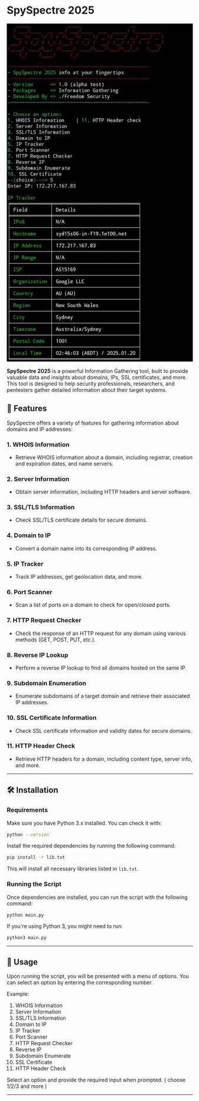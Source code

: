 
# SpySpectre 2025
![Favicon](screenshot.jpg)

**SpySpectre 2025** is a powerful Information Gathering tool, built to provide valuable data and insights about domains, IPs, SSL certificates, and more. This tool is designed to help security professionals, researchers, and pentesters gather detailed information about their target systems.

## 🚀 Features

SpySpectre offers a variety of features for gathering information about domains and IP addresses:

### 1. **WHOIS Information**
   - Retrieve WHOIS information about a domain, including registrar, creation and expiration dates, and name servers.

### 2. **Server Information**
   - Obtain server information, including HTTP headers and server software.

### 3. **SSL/TLS Information**
   - Check SSL/TLS certificate details for secure domains.

### 4. **Domain to IP**
   - Convert a domain name into its corresponding IP address.

### 5. **IP Tracker**
   - Track IP addresses, get geolocation data, and more.

### 6. **Port Scanner**
   - Scan a list of ports on a domain to check for open/closed ports.

### 7. **HTTP Request Checker**
   - Check the response of an HTTP request for any domain using various methods (GET, POST, PUT, etc.).

### 8. **Reverse IP Lookup**
   - Perform a reverse IP lookup to find all domains hosted on the same IP.

### 9. **Subdomain Enumeration**
   - Enumerate subdomains of a target domain and retrieve their associated IP addresses.

### 10. **SSL Certificate Information**
   - Check SSL certificate information and validity dates for secure domains.

### 11. **HTTP Header Check**
   - Retrieve HTTP headers for a domain, including content type, server info, and more.

---

## 🛠️ Installation

### Requirements

Make sure you have Python 3.x installed. You can check it with:

```bash
python --version
```

Install the required dependencies by running the following command:

```bash
pip install -r lib.txt
```

This will install all necessary libraries listed in `lib.txt`.

### Running the Script

Once dependencies are installed, you can run the script with the following command:

```bash
python main.py
```

If you're using Python 3, you might need to run:

```bash
python3 main.py
```

---

## 📜 Usage

Upon running the script, you will be presented with a menu of options. You can select an option by entering the corresponding number.

Example:

1. WHOIS Information  
2. Server Information  
3. SSL/TLS Information  
4. Domain to IP  
5. IP Tracker  
6. Port Scanner  
7. HTTP Request Checker  
8. Reverse IP  
9. Subdomain Enumerate  
10. SSL Certificate  
11. HTTP Header Check

Select an option and provide the required input when prompted. ( choose 1/2/3 and more )

---


